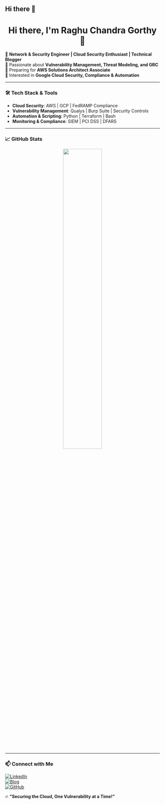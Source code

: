 ## Hi there 👋

<h1 align="center">Hi there, I'm Raghu Chandra Gorthy 👋</h1>

🌟 **Network & Security Engineer | Cloud Security Enthusiast | Technical Blogger**  
🔹 Passionate about **Vulnerability Management, Threat Modeling, and GRC**  
🔹 Preparing for **AWS Solutions Architect Associate**  
🔹 Interested in **Google Cloud Security, Compliance & Automation**  

---

### 🛠️ **Tech Stack & Tools**
- **Cloud Security**: AWS | GCP | FedRAMP Compliance  
- **Vulnerability Management**: Qualys | Burp Suite | Security Controls  
- **Automation & Scripting**: Python | Terraform | Bash  
- **Monitoring & Compliance**: SIEM | PCI DSS | DFARS  

---

### 📈 **GitHub Stats**
<p align="center">
  <img src="https://github-readme-stats.vercel.app/api?username=raghugorthy&show_icons=true&theme=dark" width="50%">
</p>

---

### 📫 **Connect with Me**
[![LinkedIn](https://img.shields.io/badge/LinkedIn-%230077B5.svg?style=for-the-badge&logo=linkedin&logoColor=white)](https://linkedin.com/in/yourprofile)  
[![Blog](https://img.shields.io/badge/My%20Blog-%23FF5722.svg?style=for-the-badge&logo=Hashnode&logoColor=white)](https://yourblog.com)  
[![GitHub](https://img.shields.io/badge/GitHub-%23181717.svg?style=for-the-badge&logo=github&logoColor=white)](https://github.com/raghugorthy)  

🔥 **"Securing the Cloud, One Vulnerability at a Time!"**  
